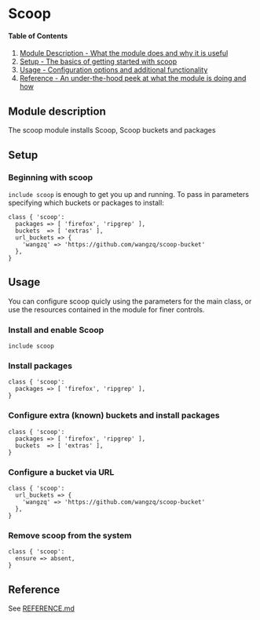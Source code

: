 # Scoop

#### Table of Contents


1. [Module Description - What the module does and why it is useful](#module-description)
1. [Setup - The basics of getting started with scoop](#setup)
1. [Usage - Configuration options and additional functionality](#usage)
1. [Reference - An under-the-hood peek at what the module is doing and how](#reference)

<a id="module-description"></a>
## Module description

The scoop module installs Scoop, Scoop buckets and packages

<a id="setup"></a>
## Setup

### Beginning with scoop

`include scoop` is enough to get you up and running. To pass in parameters specifying which buckets or packages to install:

```puppet
class { 'scoop':
  packages => [ 'firefox', 'ripgrep' ],
  buckets  => [ 'extras' ],
  url_buckets => {
    'wangzq' => 'https://github.com/wangzq/scoop-bucket'
  },
}
```

<a id="usage"></a>
## Usage

You can configure scoop quicly using the parameters for the main class, or use the resources contained in the module for finer controls.

### Install and enable Scoop

```puppet
include scoop
```

### Install packages

```puppet
class { 'scoop':
  packages => [ 'firefox', 'ripgrep' ],
}
```

### Configure extra (known) buckets and install packages

```puppet
class { 'scoop':
  packages => [ 'firefox', 'ripgrep' ],
  buckets  => [ 'extras' ],
}
```

### Configure a bucket via URL

```puppet
class { 'scoop':
  url_buckets => {
    'wangzq' => 'https://github.com/wangzq/scoop-bucket'
  },
}
```

### Remove scoop from the system

```puppet
class { 'scoop':
  ensure => absent,
}
```

<a id="reference"></a>
## Reference

See [REFERENCE.md](./REFERENCE.md)